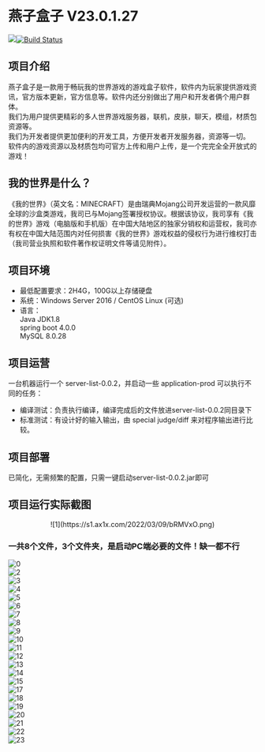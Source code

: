 # 燕子盒子 V23.0.1.27
[![](https://travis-ci.org/Alamofire/Alamofire.svg?branch=master)](https://yzgzs.top)[![Build Status](https://ci.huangyuhui.net/job/HMCL/badge/icon?.svg)](https://yzgzs.top)

## 项目介绍
燕子盒子是一款用于畅玩我的世界游戏的游戏盒子软件，软件内为玩家提供游戏资讯，官方版本更新，官方信息等。软件内还分别做出了用户和开发者俩个用户群体。<BR/>
我们为用户提供更精彩的多人世界游戏服务器，联机，皮肤，聊天，模组，材质包资源等。<BR/>
我们为开发者提供更加便利的开发工具，方便开发者开发服务器，资源等一切。<BR/>
软件内的游戏资源以及材质包均可官方上传和用户上传，是一个完完全全开放式的游戏！<BR/>

## 我的世界是什么？
《我的世界》（英文名：MINECRAFT）是由瑞典Mojang公司开发运营的一款风靡全球的沙盒类游戏，我司已与Mojang签署授权协议。根据该协议，我司享有《我的世界》游戏（电脑版和手机版）在中国大陆地区的独家分销权和运营权，我司亦有权在中国大陆范围内对任何损害《我的世界》游戏权益的侵权行为进行维权打击（我司营业执照和软件著作权证明文件等请见附件）。

## 项目环境
  * 最低配置要求：2H4G，100G以上存储硬盘
  * 系统：Windows Server 2016 / CentOS Linux (可选)
  * 语言：<BR/>
        Java JDK1.8<BR/>
        spring boot 4.0.0<BR/>
        MySQL 8.0.28<BR/>
        
## 项目运营
一台机器运行一个 server-list-0.0.2，并启动一些 application-prod 可以执行不同的任务：
  * 编译测试：负责执行编译，编译完成后的文件放进server-list-0.0.2同目录下
  * 标准测试：有设计好的输入输出，由 special judge/diff 来对程序输出进行比较。

## 项目部署
已简化，无需频繁的配置，只需一键启动server-list-0.0.2.jar即可

## 项目运行实际截图
<p align="center">
 ![1](https://s1.ax1x.com/2022/03/09/bRMVxO.png)<BR/>
</p>


### 一共8个文件，3个文件夹，是启动PC端必要的文件！缺一都不行
![0](https://s1.ax1x.com/2022/03/09/bRMeMD.png)<BR/>
![2](https://s1.ax1x.com/2022/03/09/bRM8Rf.png)<BR/>
![3](https://s1.ax1x.com/2022/03/09/bRMQII.png)<BR/>
![4](https://s1.ax1x.com/2022/03/09/bRMnqH.png)<BR/>
![5](https://s1.ax1x.com/2022/03/09/bRMNLQ.png)<BR/>
![6](https://s1.ax1x.com/2022/03/09/bRMYQS.png)<BR/>
![7](https://s1.ax1x.com/2022/03/09/bRM3JP.png)<BR/>
![8](https://s1.ax1x.com/2022/03/09/bRM1it.png)<BR/>
![9](https://s1.ax1x.com/2022/03/09/bRMGz8.png)<BR/>
![10](https://s1.ax1x.com/2022/03/09/bRMtsg.png)<BR/>
![11](https://s1.ax1x.com/2022/03/09/bRMdds.png)<BR/>
![12](https://s1.ax1x.com/2022/03/09/bRMaZj.png)<BR/>
![13](https://s1.ax1x.com/2022/03/09/bRMwon.png)<BR/>
![14](https://s1.ax1x.com/2022/03/09/bRMBiq.png)<BR/>
![15](https://s1.ax1x.com/2022/03/09/bRMrWV.png)<BR/>
![17](https://s1.ax1x.com/2022/03/09/bRMszT.png)<BR/>
![18](https://s1.ax1x.com/2022/03/09/bRMcyF.png)<BR/>
![19](https://s1.ax1x.com/2022/03/09/bRM6QU.png)<BR/>
![20](https://s1.ax1x.com/2022/03/09/bRMReJ.png)<BR/>
![21](https://s1.ax1x.com/2022/03/09/bRMgL4.png)<BR/>
![22](https://s1.ax1x.com/2022/03/09/bRMWw9.png)<BR/>
![23](https://s1.ax1x.com/2022/03/09/bRMfoR.png)<BR/>
